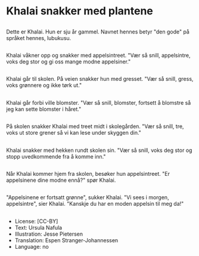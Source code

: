 # Khalai snakker med plantene

##
Dette er Khalai. Hun er sju år gammel. Navnet hennes betyr "den gode" på språket hennes, lubukusu.

##
Khalai våkner opp og snakker med appelsintreet. "Vær så snill, appelsintre, voks deg stor og gi oss mange modne appelsiner."

##
Khalai går til skolen. På veien snakker hun med gresset. "Vær så snill, gress, voks grønnere og ikke tørk ut."

##
Khalai går forbi ville blomster. "Vær så snill, blomster, fortsett å blomstre så jeg kan sette blomster i håret."

##
På skolen snakker Khalai med treet midt i skolegården. "Vær så snill, tre, voks ut store grener så vi kan lese under skyggen din."

##
Khalai snakker med hekken rundt skolen sin. "Vær så snill, voks deg stor og stopp uvedkommende fra å komme inn."

##
Når Khalai kommer hjem fra skolen, besøker hun appelsintreet. "Er appelsinene dine modne ennå?" spør Khalai.

##
"Appelsinene er fortsatt grønne", sukker Khalai. "Vi sees i morgen, appelsintre", sier Khalai. "Kanskje du har en moden appelsin til meg da!"

##
* License: [CC-BY]
* Text: Ursula Nafula
* Illustration: Jesse Pietersen
* Translation: Espen Stranger-Johannessen
* Language: no
